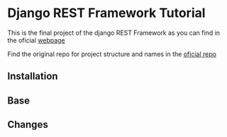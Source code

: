 # Django REST Framework Tutorial
This is the final project of the django REST Framework as you can find in the oficial [webpage](https://www.django-rest-framework.org/tutorial/)


Find the original repo for project structure and names in the [oficial repo](https://github.com/encode/django-rest-framework)

## Installation


## Base
    

## Changes
